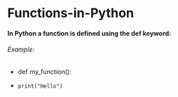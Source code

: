 # Functions-in-Python
#### In Python a function is defined using the def keyword:

###### Example:
* def my_function():
*     print("Hello")
